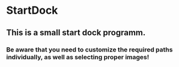 # StartDock

## This is a small start dock programm. 

### Be aware that you need to customize the required paths individually, as well as selecting proper images!
